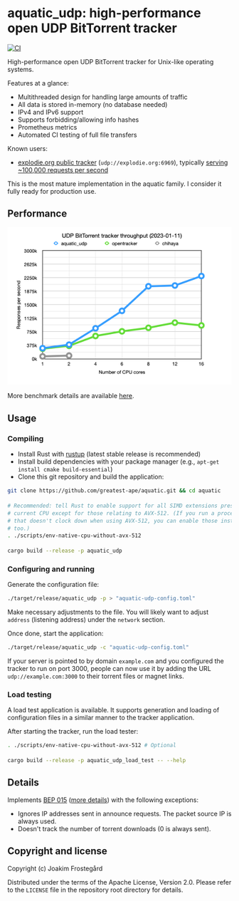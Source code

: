 # aquatic_udp: high-performance open UDP BitTorrent tracker

[![CI](https://github.com/greatest-ape/aquatic/actions/workflows/ci.yml/badge.svg)](https://github.com/greatest-ape/aquatic/actions/workflows/ci.yml)

High-performance open UDP BitTorrent tracker for Unix-like operating systems.

Features at a glance:

- Multithreaded design for handling large amounts of traffic
- All data is stored in-memory (no database needed)
- IPv4 and IPv6 support
- Supports forbidding/allowing info hashes
- Prometheus metrics
- Automated CI testing of full file transfers

Known users:

- [explodie.org public tracker](https://explodie.org/opentracker.html) (`udp://explodie.org:6969`), typically [serving ~100,000 requests per second](https://explodie.org/tracker-stats.html)

This is the most mature implementation in the aquatic family. I consider it fully ready for production use.

## Performance

![UDP BitTorrent tracker throughput comparison](../../documents/aquatic-udp-load-test-illustration-2023-01-11.png)

More benchmark details are available [here](../../documents/aquatic-udp-load-test-2023-01-11.pdf).

## Usage

### Compiling

- Install Rust with [rustup](https://rustup.rs/) (latest stable release is recommended)
- Install build dependencies with your package manager (e.g., `apt-get install cmake build-essential`)
- Clone this git repository and build the application:

```sh
git clone https://github.com/greatest-ape/aquatic.git && cd aquatic

# Recommended: tell Rust to enable support for all SIMD extensions present on
# current CPU except for those relating to AVX-512. (If you run a processor
# that doesn't clock down when using AVX-512, you can enable those instructions
# too.)
. ./scripts/env-native-cpu-without-avx-512

cargo build --release -p aquatic_udp
```

### Configuring and running

Generate the configuration file:

```sh
./target/release/aquatic_udp -p > "aquatic-udp-config.toml"
```

Make necessary adjustments to the file. You will likely want to adjust `address`
(listening address) under the `network` section.

Once done, start the application:

```sh
./target/release/aquatic_udp -c "aquatic-udp-config.toml"
```

If your server is pointed to by domain `example.com` and you configured the
tracker to run on port 3000, people can now use it by adding the URL
`udp://example.com:3000` to their torrent files or magnet links.

### Load testing

A load test application is available. It supports generation and loading of
configuration files in a similar manner to the tracker application.

After starting the tracker, run the load tester:

```sh
. ./scripts/env-native-cpu-without-avx-512 # Optional

cargo build --release -p aquatic_udp_load_test -- --help
```

## Details

Implements [BEP 015](https://www.bittorrent.org/beps/bep_0015.html) ([more details](https://libtorrent.org/udp_tracker_protocol.html)) with the following exceptions:

- Ignores IP addresses sent in announce requests. The packet source IP is always used.
- Doesn't track the number of torrent downloads (0 is always sent). 

## Copyright and license

Copyright (c) Joakim Frostegård

Distributed under the terms of the Apache License, Version 2.0. Please refer to
the `LICENSE` file in the repository root directory for details.
